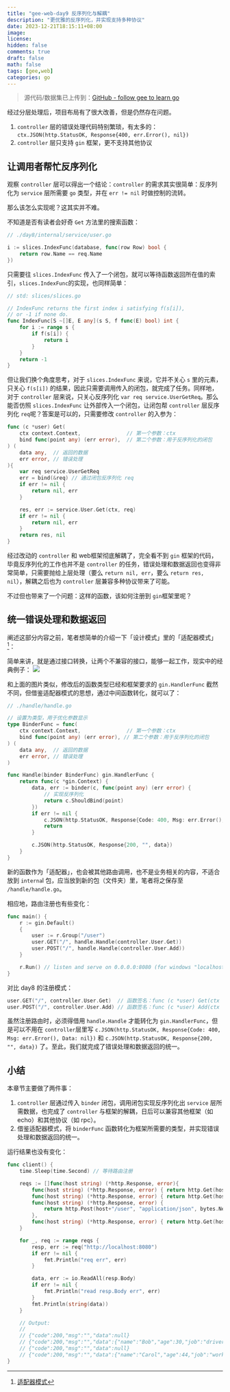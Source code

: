 ```yaml
---
title: "gee-web-day9 反序列化与解耦"
description: "更优雅的反序列化，并实现支持多种协议"
date: 2023-12-21T18:15:11+08:00
image: 
license: 
hidden: false
comments: true
draft: false
math: false
tags: [gee,web]
categories: go
---
```


> 源代码/数据集已上传到：[GitHub - follow gee to learn go](https://github.com/niluan304/gee)

经过分层处理后，项目布局有了很大改善，但是仍然存在问题。
1. `controller` 层的错误处理代码特别繁琐，有太多的：`ctx.JSON(http.StatusOK, Response{400, err.Error(), nil})`
2. `controller` 层只支持 `gin` 框架，更不支持其他协议


## 让调用者帮忙反序列化
观察 `controller` 层可以得出一个结论：`controller` 的需求其实很简单：反序列化为 `service` 层所需要 `go` 类型，并在  `err != nil` 时做控制的流转。

那么该怎么实现呢？这其实并不难。

不知道是否有读者会好奇 `Get` 方法里的搜索函数：
```go
// ./day8/internal/service/user.go

i := slices.IndexFunc(database, func(row Row) bool { 
    return row.Name == req.Name
})
```
只需要往 `slices.IndexFunc` 传入了一个闭包，就可以等待函数返回所在值的索引，`slices.IndexFunc`的实现，也同样简单：
```go
// std: slices/slices.go

// IndexFunc returns the first index i satisfying f(s[i]),
// or -1 if none do.
func IndexFunc[S ~[]E, E any](s S, f func(E) bool) int {
	for i := range s {
		if f(s[i]) {
			return i
		}
	}
	return -1
}
```

但让我们换个角度思考，对于 `slices.IndexFunc` 来说，它并不关心 `s` 里的元素，只关心 `f(s[i])` 的结果，因此只需要调用传入的闭包，就完成了任务。同样地，对于 `controller` 层来说，只关心反序列化 `var req service.UserGetReq`。那么能否仿照 `slices.IndexFunc` 让外部传入一个闭包，让闭包帮 `controller` 层反序列化 `req`呢？答案是可以的，只需要修改 `controller` 的入参为：
```go
func (c *user) Get(
	ctx context.Context,               // 第一个参数：ctx
	bind func(point any) (err error),  // 第二个参数：用于反序列化的闭包
) (
	data any,  // 返回的数据
	err error, // 错误处理
){
	var req service.UserGetReq
	err = bind(&req) // 通过闭包反序列化 req
	if err != nil {
		return nil, err
	}

	res, err := service.User.Get(ctx, req)
	if err != nil {
		return nil, err
	}
	return res, nil
}
```

经过改动的 `controller` 和 web框架彻底解耦了，完全看不到 `gin` 框架的代码，毕竟反序列化的工作也并不是 `controller` 的任务，错误处理和数据返回也变得非常简单，只需要抛给上层处理（要么 `return nil, err`，要么 `return res, nil`），解耦之后也为 `controller` 层兼容多种协议带来了可能。

不过但也带来了一个问题：这样的函数，该如何注册到 `gin`框架里呢？


## 统一错误处理和数据返回
阐述这部分内容之前，笔者想简单的介绍一下「设计模式」里的「适配器模式」[^1]：
[^1]:[适配器模式](https://www.yuque.com/aceld/lfhu8y/vnhf4b#gVTIW)

简单来讲，就是通过接口转换，让两个不兼容的接口，能够一起工作，现实中的经典例子：
![](image.png)

和上面的图片类似，修改后的函数类型已经和框架要求的 `gin.HandlerFunc` 截然不同，但借鉴适配器模式的思想，通过中间函数转化，就可以了：
```go
// ./handle/handle.go

// 设置为类型，用于优化参数显示
type BinderFunc = func(
	ctx context.Context,               // 第一个参数：ctx
	bind func(point any) (err error), // 第二个参数：用于反序列化的闭包
) (
	data any,  // 返回的数据
	err error, // 错误处理
)

func Handle(binder BinderFunc) gin.HandlerFunc {
	return func(c *gin.Context) {
		data, err := binder(c, func(point any) (err error) {
			// 实现反序列化
			return c.ShouldBind(point)
		})
		if err != nil {
			c.JSON(http.StatusOK, Response{Code: 400, Msg: err.Error(), Data: nil})
			return
		}

		c.JSON(http.StatusOK, Response{200, "", data})
	}
}

```

新的函数作为「适配器」，也会被其他路由调用，也不是业务相关的内容，不适合放到 `interna`l 包，应当放到新的包（文件夹）里，笔者将之保存至 `/handle/handle.go`。

相应地，路由注册也有些变化：
```go
func main() {
	r := gin.Default()
	{
		user := r.Group("/user")
		user.GET("/", handle.Handle(controller.User.Get))  
		user.POST("/", handle.Handle(controller.User.Add))
	}

	r.Run() // listen and serve on 0.0.0.0:8080 (for windows "localhost:8080")
}
```

对比 day8 的注册模式：
```go
user.GET("/", controller.User.Get)  // 函数签名：func (c *user) Get(ctx *gin.Context)
user.POST("/", controller.User.Add) // 函数签名：func (c *user) Add(ctx *gin.Context)
```

虽然注册路由时，必须得借用 `handle.Handle` 才能转化为 `gin.HandlerFunc`，但是可以不用在 `controller`层里写 `c.JSON(http.StatusOK, Response{Code: 400, Msg: err.Error(), Data: nil})` 和 `c.JSON(http.StatusOK, Response{200, "", data})` 了。至此，我们就完成了错误处理和数据返回的统一。



## 小结
本章节主要做了两件事：
1. `controller` 层通过传入 `binder` 闭包，调用闭包实现反序列化出 `service` 层所需数据，也完成了 `controller` 与框架的解耦，日后可以兼容其他框架（如 echo）和其他协议（如 rpc）。
2. 借鉴适配器模式，将 `binderFunc` 函数转化为框架所需要的类型，并实现错误处理和数据返回的统一。

运行结果也没有变化：
```go
func client() {
	time.Sleep(time.Second) // 等待路由注册

	reqs := []func(host string) (*http.Response, error){
		func(host string) (*http.Response, error) { return http.Get(host + "/user?name=Carol") },
		func(host string) (*http.Response, error) { return http.Get(host + "/user?name=Bob") },
		func(host string) (*http.Response, error) {
			return http.Post(host+"/user", "application/json", bytes.NewBufferString(`{"name":"Carol","age":44,"job":"worker"}`))
		},
		func(host string) (*http.Response, error) { return http.Get(host + "/user?name=Carol") },
	}

	for _, req := range reqs {
		resp, err := req("http://localhost:8080")
		if err != nil {
			fmt.Println("req err", err)
		}

		data, err := io.ReadAll(resp.Body)
		if err != nil {
			fmt.Println("read resp.Body err", err)
		}
		fmt.Println(string(data))
	}

	// Output:
	//
	// {"code":200,"msg":"","data":null}
	// {"code":200,"msg":"","data":{"name":"Bob","age":30,"job":"driver"}}
	// {"code":200,"msg":"","data":null}
	// {"code":200,"msg":"","data":{"name":"Carol","age":44,"job":"worker"}}
}
```

